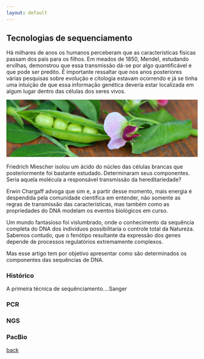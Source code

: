 ```yaml
---
layout: default
---
```


## Tecnologias de sequenciamento


Há milhares de anos os humanos perceberam que as características físicas passam dos pais para os filhos. Em meados de 1850, Mendel, estudando ervilhas, demonstrou que essa transmissão dá-se por algo quantificável e que pode ser predito. É importante ressaltar que nos anos posteriores várias pesquisas sobre evolução e citologia estavam ocorrendo e já se tinha uma intuição de que essa informação genética deveria estar localizada em algum lugar dentro das células dos seres vivos. 

![](/assets/images/peaplant.jpg)

Friedrich Miescher isolou um ácido do núcleo das células brancas que posteriormente foi bastante estudado. Determinaram seus componentes. Seria aquela molécula a responsável transmissão da hereditariedade?

Erwin Chargaff advoga que sim e, a partir desse momento, mais energia é despendida pela comunidade científica em entender, não somente as regras de transmissão das características, mas também como as propriedades do DNA modelam os eventos biológicos em curso.

Um mundo fantasioso foi vislumbrado, onde o conhecimento da sequência completa do DNA dos indivíduos possibilitaria o controle total da Natureza. Sabemos contudo, que o fenótipo resultante da expressão dos genes depende de processos regulatórios extremamente complexos.

Mas esse artigo tem por objetivo apresentar como são determinados os componentes das sequências de DNA.

### Histórico
A primeira técnica de sequênciamento....Sanger

### PCR

### NGS

### PacBio









 





 
 



[back](./)


